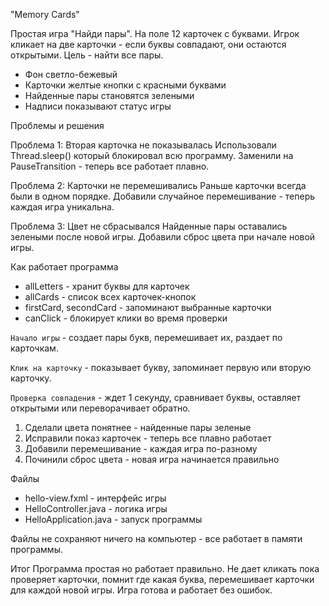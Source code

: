 "Memory Cards"

Простая игра "Найди пары". На поле 12 карточек с буквами. Игрок кликает на две карточки - если буквы совпадают, они остаются открытыми. Цель - найти все пары.

- Фон светло-бежевый
- Карточки желтые кнопки с красными буквами  
- Найденные пары становятся зелеными
- Надписи показывают статус игры

Проблемы и решения

Проблема 1: Вторая карточка не показывалась
Использовали Thread.sleep() который блокировал всю программу. Заменили на PauseTransition - теперь все работает плавно.

Проблема 2: Карточки не перемешивались
Раньше карточки всегда были в одном порядке. Добавили случайное перемешивание - теперь каждая игра уникальна.

Проблема 3: Цвет не сбрасывался
Найденные пары оставались зелеными после новой игры. Добавили сброс цвета при начале новой игры.

Как работает программа

- allLetters - хранит буквы для карточек
- allCards - список всех карточек-кнопок  
- firstCard, secondCard - запоминают выбранные карточки
- canClick - блокирует клики во время проверки


``Начало игры`` - создает пары букв, перемешивает их, раздает по карточкам.

``Клик на карточку`` - показывает букву, запоминает первую или вторую карточку.

``Проверка совпадения`` - ждет 1 секунду, сравнивает буквы, оставляет открытыми или переворачивает обратно.

1. Сделали цвета понятнее - найденные пары зеленые
2. Исправили показ карточек - теперь все плавно работает
3. Добавили перемешивание - каждая игра по-разному
4. Починили сброс цвета - новая игра начинается правильно

Файлы
- hello-view.fxml - интерфейс игры
- HelloController.java - логика игры  
- HelloApplication.java - запуск программы

Файлы не сохраняют ничего на компьютер - все работает в памяти программы.

Итог
Программа простая но работает правильно. Не дает кликать пока проверяет карточки, помнит где какая буква, перемешивает карточки для каждой новой игры. Игра готова и работает без ошибок.
